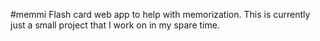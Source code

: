 #memmi
Flash card web app to help with memorization. This is currently just a small project that I work on in my spare time.
